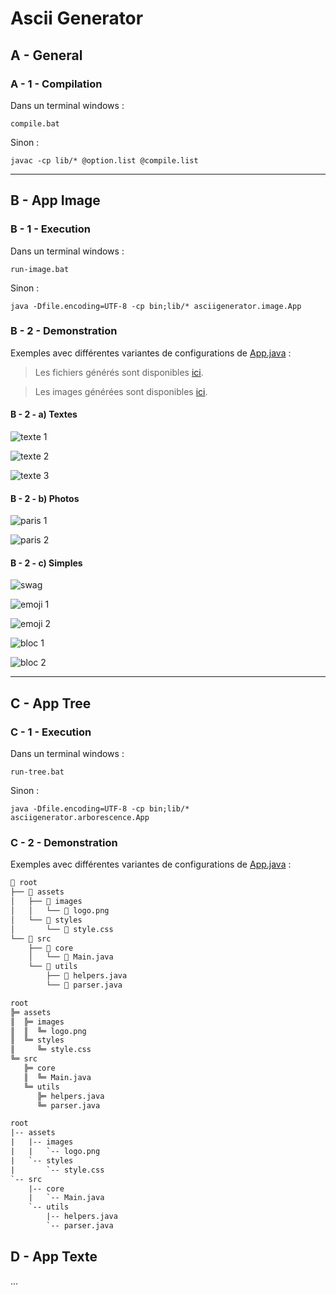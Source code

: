 # Ascii Generator

## A - General

### A - 1 - Compilation

Dans un terminal windows :

`compile.bat`

Sinon :

`javac -cp lib/* @option.list @compile.list`

---

## B - App Image

### B - 1 - Execution

Dans un terminal windows :

`run-image.bat`

Sinon :

`java -Dfile.encoding=UTF-8 -cp bin;lib/* asciigenerator.image.App`

### B - 2 - Demonstration

Exemples avec différentes variantes de configurations de [App.java](src/asciigenerator/image/App.java) :
> Les fichiers générés sont disponibles [ici](.github/resultats/).

> Les images générées sont disponibles [ici](.github/images/).

#### B - 2 - a) Textes

![texte 1](.github/images/texte-1.png)

![texte 2](.github/images/texte-2.png)

![texte 3](.github/images/texte-3.png)

#### B - 2 - b) Photos

![paris 1](.github/images/paris-1.png)

![paris 2](.github/images/paris-2.png)

#### B - 2 - c) Simples

![swag](.github/images/swag.png)

![emoji 1](.github/images/emoji-1.png)

![emoji 2](.github/images/emoji-2.png)

![bloc 1](.github/images/bloc-1.png)

![bloc 2](.github/images/bloc-2.png)

---

## C - App Tree

### C - 1 - Execution

Dans un terminal windows :

`run-tree.bat`

Sinon :

`java -Dfile.encoding=UTF-8 -cp bin;lib/* asciigenerator.arborescence.App`

### C - 2 - Demonstration

Exemples avec différentes variantes de configurations de [App.java](src/asciigenerator/arborescence/App.java) :

```txt
📁 root
├── 📁 assets
│   ├── 📁 images
│   │   └── 📄 logo.png
│   └── 📁 styles
│       └── 📄 style.css
└── 📁 src
    ├── 📁 core
    │   └── 📄 Main.java
    └── 📁 utils
        ├── 📄 helpers.java
        └── 📄 parser.java
```

```txt
root
╠═ assets
║  ╠═ images
║  ║  ╚═ logo.png
║  ╚═ styles
║     ╚═ style.css
╚═ src
   ╠═ core
   ║  ╚═ Main.java
   ╚═ utils
      ╠═ helpers.java
      ╚═ parser.java
```

```txt
root
|-- assets
|   |-- images
|   |   `-- logo.png
|   `-- styles
|       `-- style.css
`-- src
    |-- core
    |   `-- Main.java
    `-- utils
        |-- helpers.java
        `-- parser.java
```

## D - App Texte

...
